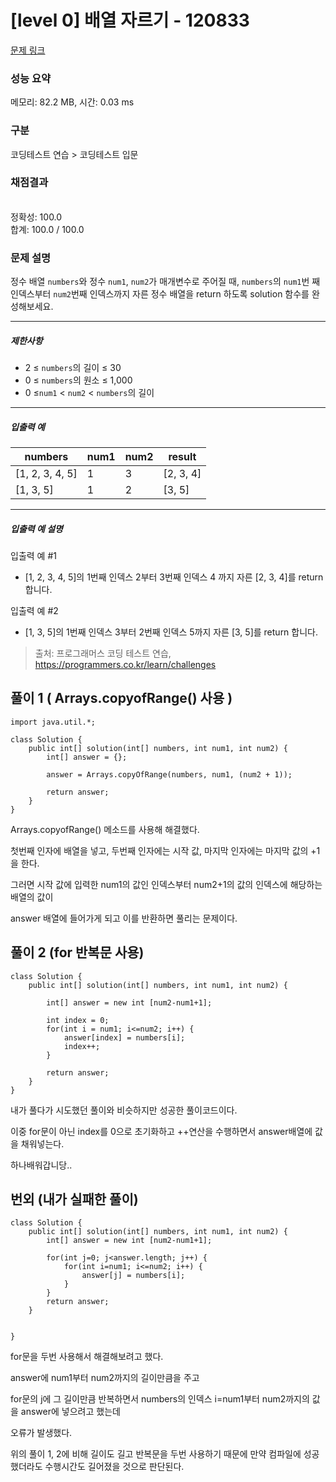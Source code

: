 # [level 0] 배열 자르기 - 120833 

[문제 링크](https://school.programmers.co.kr/learn/courses/30/lessons/120833) 

### 성능 요약

메모리: 82.2 MB, 시간: 0.03 ms

### 구분

코딩테스트 연습 > 코딩테스트 입문

### 채점결과

<br/>정확성: 100.0<br/>합계: 100.0 / 100.0

### 문제 설명

<p>정수 배열 <code>numbers</code>와 정수 <code>num1</code>, <code>num2</code>가 매개변수로 주어질 때, <code>numbers</code>의 <code>num1</code>번 째 인덱스부터 <code>num2</code>번째 인덱스까지 자른 정수 배열을 return 하도록 solution 함수를 완성해보세요.</p>

<hr>

<h5>제한사항</h5>

<ul>
<li>2 ≤ <code>numbers</code>의 길이 ≤ 30</li>
<li>0 ≤ <code>numbers</code>의 원소 ≤ 1,000</li>
<li>0 ≤<code>num1</code> &lt; <code>num2</code> &lt; <code>numbers</code>의 길이</li>
</ul>

<hr>

<h5>입출력 예</h5>
<table class="table">
        <thead><tr>
<th>numbers</th>
<th>num1</th>
<th>num2</th>
<th>result</th>
</tr>
</thead>
        <tbody><tr>
<td>[1, 2, 3, 4, 5]</td>
<td>1</td>
<td>3</td>
<td>[2, 3, 4]</td>
</tr>
<tr>
<td>[1, 3, 5]</td>
<td>1</td>
<td>2</td>
<td>[3, 5]</td>
</tr>
</tbody>
      </table>
<hr>

<h5>입출력 예 설명</h5>

<p>입출력 예 #1</p>

<ul>
<li>[1, 2, 3, 4, 5]의 1번째 인덱스 2부터 3번째 인덱스 4 까지 자른 [2, 3, 4]를 return 합니다.</li>
</ul>

<p>입출력 예 #2</p>

<ul>
<li>[1, 3, 5]의 1번째 인덱스 3부터 2번째 인덱스 5까지 자른 [3, 5]를 return 합니다.</li>
</ul>


> 출처: 프로그래머스 코딩 테스트 연습, https://programmers.co.kr/learn/challenges

## 풀이 1 ( Arrays.copyofRange() 사용 )

```
import java.util.*;

class Solution {
    public int[] solution(int[] numbers, int num1, int num2) {
        int[] answer = {};
        
        answer = Arrays.copyOfRange(numbers, num1, (num2 + 1));
    
        return answer;
    }
}
```
Arrays.copyofRange() 메소드를 사용해 해결했다.

첫번째 인자에 배열을 넣고, 두번째 인자에는 시작 값, 마지막 인자에는 마지막 값의 +1을 한다.

그러면 시작 값에 입력한 num1의 값인 인덱스부터 num2+1의 값의 인덱스에 해당하는 배열의 값이

answer 배열에 들어가게 되고 이를 반환하면 풀리는 문제이다.


## 풀이 2 (for 반복문 사용)

```
class Solution {
    public int[] solution(int[] numbers, int num1, int num2) {

        int[] answer = new int [num2-num1+1];
		
		int index = 0;
		for(int i = num1; i<=num2; i++) {
			answer[index] = numbers[i];
			index++;
		}
        
        return answer;
    }
}
```

내가 풀다가 시도했던 풀이와 비슷하지만 성공한 풀이코드이다.

이중 for문이 아닌 index를 0으로 초기화하고 ++연산을 수행하면서 answer배열에 값을 채워넣는다.

하나배워갑니당..


## 번외 (내가 실패한 풀이)

```
class Solution {
    public int[] solution(int[] numbers, int num1, int num2) {
        int[] answer = new int [num2-num1+1];
        
        for(int j=0; j<answer.length; j++) {
            for(int i=num1; i<=num2; i++) {
                answer[j] = numbers[i];
            }
        }
        return answer;
    }
        
        
}
```

for문을 두번 사용해서 해결해보려고 했다.

answer에 num1부터 num2까지의 길이만큼을 주고

for문의 j에 그 길이만큼 반복하면서 numbers의 인덱스 i=num1부터 num2까지의 값을 answer에 넣으려고 했는데

오류가 발생했다.

위의 풀이 1, 2에 비해 길이도 길고 반복문을 두번 사용하기 때문에 만약 컴파일에 성공했더라도 수행시간도 길어졌을 것으로 판단된다.
